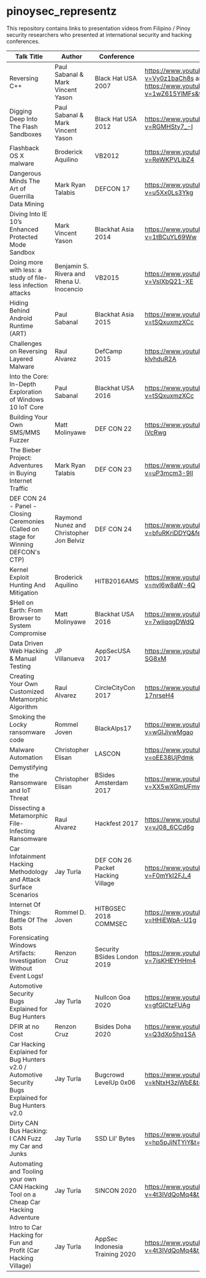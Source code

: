 # pinoysec_representz
This repository contains links to presentation videos from Filipino / Pinoy security researchers who presented at international security and hacking conferences.


| Talk Title | Author | Conference | Link |
| --- | --- | --- | --- |
| Reversing C++ | Paul Sabanal & Mark Vincent Yason | Black Hat USA 2007 |https://www.youtube.com/watch?v=Vy0z1baCh8s and https://www.youtube.com/watch?v=1wZ615YlMFs&t=517s |
| Digging Deep Into The Flash Sandboxes | Paul Sabanal & Mark Vincent Yason | Black Hat USA 2012 |https://www.youtube.com/watch?v=RGMHSty7_-I |
| Flashback OS X malware | Broderick Aquilino | VB2012 | https://www.youtube.com/watch?v=ReWKPVLibZ4 |
| Dangerous Minds The Art of Guerrilla Data Mining | Mark Ryan Talabis | DEFCON 17 |https://www.youtube.com/watch?v=u5Xx0Ls3Ykg |
| Diving Into IE 10’s Enhanced Protected Mode Sandbox | Mark Vincent Yason | Blackhat Asia 2014 |https://www.youtube.com/watch?v=1tBCuYL69Ww |
| Doing more with less: a study of file-less infection attacks | Benjamin S. Rivera and Rhena U. Inocencio | VB2015 | https://www.youtube.com/watch?v=VsIXbQ21-XE |
| Hiding Behind Android Runtime (ART) | Paul Sabanal| Blackhat Asia 2015 | https://www.youtube.com/watch?v=tSQxuxmzXCc |
| Challenges on Reversing Layered Malware | Raul Alvarez | DefCamp 2015 | https://www.youtube.com/watch?v=h-klvhduR2A |
| Into the Core: In-Depth Exploration of Windows 10 IoT Core | Paul Sabanal| Blackhat USA 2016 | https://www.youtube.com/watch?v=tSQxuxmzXCc |
| Building Your Own SMS/MMS Fuzzer | Matt Molinyawe | DEF CON 22 | https://www.youtube.com/watch?v=zn6D-iVcRwg |
| The Bieber Project: Adventures in Buying Internet Traffic | Mark Ryan Talabis | DEF CON 23 | https://www.youtube.com/watch?v=uP3mcm3-9lI |
| DEF CON 24 - Panel - Closing Ceremonies (Called on stage for Winning DEFCON's CTP) | Raymond Nunez and Christopher Jon Belviz | DEF CON 24 | https://www.youtube.com/watch?v=bfuRKriDDYQ&feature=youtu.be&t=2217 |
| Kernel Exploit Hunting And Mitigation | Broderick Aquilino | HITB2016AMS | https://www.youtube.com/watch?v=nvI6w8aW-4Q |
| $Hell on Earth: From Browser to System Compromise | Matt Molinyawe | Blackhat USA 2016 | https://www.youtube.com/watch?v=7wIiqqgDWdQ |
| Data Driven Web Hacking & Manual Testing | JP Villanueva | AppSecUSA 2017 | https://www.youtube.com/watch?v=IEak_-SG8xM |
| Creating Your Own Customized Metamorphic Algorithm | Raul Alvarez | CircleCityCon 2017 | https://www.youtube.com/watch?v=rK-17nrseH4 |
| Smoking the Locky ransomware code | Rommel Joven | BlackAlps17 | https://www.youtube.com/watch?v=wGlJivwMgao |
| Malware Automation | Christopher Elisan | LASCON| https://www.youtube.com/watch?v=oEE38UjPdmk |
| Demystifying the Ransomware and IoT Threat | Christopher Elisan | BSides Amsterdam 2017| https://www.youtube.com/watch?v=XX5wXGmUFmw |
| Dissecting a Metamorphic File-Infecting Ransomware | Raul Alvarez | Hackfest 2017| https://www.youtube.com/watch?v=vJ08_6CCd6g |
| Car Infotainment Hacking Methodology and Attack Surface Scenarios | Jay Turla | DEF CON 26 Packet Hacking Village | https://www.youtube.com/watch?v=F0mYkI2FJ_4 |
| Internet Of Things: Battle Of The Bots | Rommel D. Joven | HITBGSEC 2018 COMMSEC | https://www.youtube.com/watch?v=HHiEWpA-U1g |
| Forensicating Windows Artifacts: Investigation Without Event Logs! | Renzon Cruz | Security BSides London 2019 | https://www.youtube.com/watch?v=7isKHEYHHm4 |
| Automotive Security Bugs Explained for Bug Hunters | Jay Turla | Nullcon Goa 2020 | https://www.youtube.com/watch?v=gfGlCtzFUAg |
| DFIR at no Cost | Renzon Cruz | Bsides Doha 2020 | https://www.youtube.com/watch?v=Q3dXo5hq1SA |
| Car Hacking Explained for Bug Hunters v2.0 / Automotive Security Bugs Explained for Bug Hunters v2.0 |Jay Turla| Bugcrowd LevelUp 0x06|https://www.youtube.com/watch?v=kNtxH3zjWbE&t=1777s|
| Dirty CAN Bus Hacking: I CAN Fuzz my Car and Junks |Jay Turla| SSD Lil' Bytes |https://www.youtube.com/watch?v=hp5pJiNTYiY&t=351s|
| Automating and Tooling your own CAN Hacking Tool on a Cheap Car Hacking Adventure |Jay Turla| SINCON 2020 |https://www.youtube.com/watch?v=4t3lVdQoMq4&t=21475s|
|Intro to Car Hacking for Fun and Profit (Car Hacking Village) |Jay Turla| AppSec Indonesia Training 2020 |https://www.youtube.com/watch?v=4t3lVdQoMq4&t=21475s|
